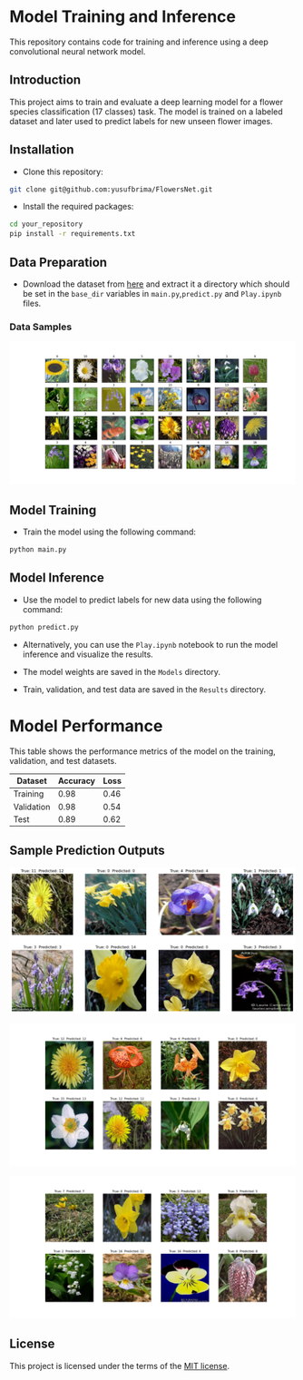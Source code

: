 # Model Training and Inference

This repository contains code for training and inference using a deep convolutional neural network model.


## Introduction
This project aims to train and evaluate a deep learning model for a flower species classification (17 classes) task. The model is trained on a labeled dataset and later used to predict labels for new unseen flower images.

## Installation
- Clone this repository:

```bash
git clone git@github.com:yusufbrima/FlowersNet.git
```

- Install the required packages:

```bash
cd your_repository
pip install -r requirements.txt
```

## Data Preparation
- Download the dataset from [here](https://www.robots.ox.ac.uk/~vgg/data/flowers/17/index.html) and extract it a directory which should be set in the `base_dir` variables in `main.py`,`predict.py` and `Play.ipynb`  files.

### Data Samples 
![Data Samples](Figures/plot.png)

## Model Training
- Train the model using the following command:

```bash
python main.py
```

## Model Inference
- Use the model to predict labels for new data using the following command:

```bash
python predict.py
```
- Alternatively, you can use the `Play.ipynb` notebook to run the model inference and visualize the results.

- The model weights are saved in the `Models` directory.

- Train, validation, and test data are saved in the `Results` directory.

# Model Performance

This table shows the performance metrics of the model on the training, validation, and test datasets.

| Dataset   | Accuracy | Loss    |
|-----------|----------|---------|
| Training  | 0.98     | 0.46    |
| Validation| 0.98     | 0.54    |
| Test      | 0.89     | 0.62    |


## Sample Prediction Outputs

![Sample Output](Figures/prediction_plot.png)

![Sample Output](Figures/prediction_plot_2.png)

![Sample Output](Figures/prediction_plot_n.png)

## License
This project is licensed under the terms of the [MIT license]().